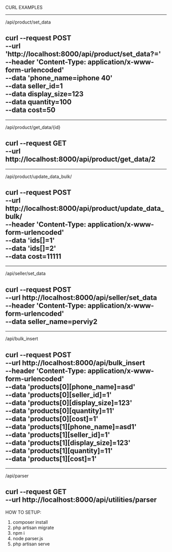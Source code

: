 CURL EXAMPLES

--------------------
/api/product/set_data

curl --request POST \
  --url 'http://localhost:8000/api/product/set_data?=' \
  --header 'Content-Type: application/x-www-form-urlencoded' \
  --data 'phone_name=iphone 40' \
  --data seller_id=1 \
  --data display_size=123 \
  --data quantity=100 \
  --data cost=50
---------------------

---------------------
/api/product/get_data/{id}

curl --request GET \
  --url http://localhost:8000/api/product/get_data/2
---------------------

---------------------
/api/product/update_data_bulk/

curl --request POST \
  --url http://localhost:8000/api/product/update_data_bulk/ \
  --header 'Content-Type: application/x-www-form-urlencoded' \
  --data 'ids[]=1' \
  --data 'ids[]=2' \
  --data cost=11111
---------------------

---------------------
/api/seller/set_data

curl --request POST \
  --url http://localhost:8000/api/seller/set_data \
  --header 'Content-Type: application/x-www-form-urlencoded' \
  --data seller_name=perviy2
---------------------

---------------------
/api/bulk_insert

curl --request POST \
  --url http://localhost:8000/api/bulk_insert \
  --header 'Content-Type: application/x-www-form-urlencoded' \
  --data 'products[0][phone_name]=asd' \
  --data 'products[0][seller_id]=1' \
  --data 'products[0][display_size]=123' \
  --data 'products[0][quantity]=11' \
  --data 'products[0][cost]=1' \
  --data 'products[1][phone_name]=asd1' \
  --data 'products[1][seller_id]=1' \
  --data 'products[1][display_size]=123' \
  --data 'products[1][quantity]=11' \
  --data 'products[1][cost]=1'
---------------------

---------------------
/api/parser

curl --request GET \
  --url http://localhost:8000/api/utilities/parser
---------------------


HOW TO SETUP:

1. composer install
2. php artisan migrate
3. npm i
4. node parser.js
5. php artisan serve